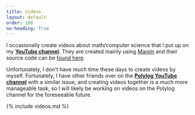 ```yaml
---
title: Videos
layout: default
order: 100
no-heading: True
---
```


I occasionally create videos about math/computer science that I put up on my **[YouTube channel](https://www.youtube.com/channel/UC_IaBSHmisYbiYlv32EeNkQ)**.
They are created mainly using [Manim](https://www.manim.community/) and their source code can be [found here](https://github.com/xiaoxiae/videos).

Unfortunately, I don't have much time these days to create videos by myself.
Fortunately, I have other friends over on the **[Polylog YouTube channel](https://www.youtube.com/@PolylogCS)** with a similar issue, and creating videos together is a much more manageable task, so I will likely be working on videos on the Polylog channel for the foreseeable future.

{% include videos.md %}
